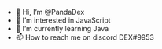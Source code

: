 - 👋 Hi, I’m @PandaDex
- 👀 I’m interested in JavaScript
- 🌱 I’m currently learning Java
- 📫 How to reach me on discord DEX#9953

